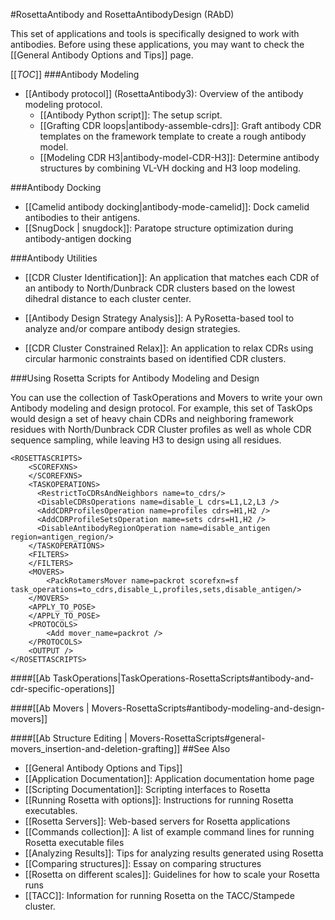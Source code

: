 #RosettaAntibody and RosettaAntibodyDesign (RAbD)

This set of applications and tools is specifically designed to work with antibodies. Before using these applications, you may want to check the [[General Antibody Options and Tips]] page.

[[_TOC_]]
###Antibody Modeling

- [[Antibody protocol]] (RosettaAntibody3): Overview of the antibody modeling protocol.  
    * [[Antibody Python script]]: The setup script.  
    * [[Grafting CDR loops|antibody-assemble-cdrs]]: Graft antibody CDR templates on the framework template to create a rough antibody model.  
    * [[Modeling CDR H3|antibody-model-CDR-H3]]: Determine antibody structures by combining VL-VH docking and H3 loop modeling.

###Antibody Docking
- [[Camelid antibody docking|antibody-mode-camelid]]: Dock camelid antibodies to their antigens.
- [[SnugDock | snugdock]]: Paratope structure optimization during antibody-antigen docking




###Antibody Utilities

* [[CDR Cluster Identification]]: An application that matches each CDR of an antibody to North/Dunbrack CDR clusters based on the lowest dihedral distance to each cluster center.

<!---BEGIN_INTERNAL-->

* [[Antibody Design Strategy Analysis]]: A PyRosetta-based tool to analyze and/or compare antibody design strategies.

* [[CDR Cluster Constrained Relax]]: An application to relax CDRs using circular harmonic constraints based on identified CDR clusters.

<!---END_INTERNAL-->

###Using Rosetta Scripts for Antibody Modeling and Design

You can use the collection of TaskOperations and Movers to write your own Antibody modeling and design protocol.  For example, this set of TaskOps would design a set of heavy chain CDRs and neighboring framework residues with North/Dunbrack CDR Cluster profiles as well as whole CDR sequence sampling, while leaving H3 to design using all residues.

```
<ROSETTASCRIPTS>
	<SCOREFXNS>
	</SCOREFXNS>
	<TASKOPERATIONS>
	  <RestrictToCDRsAndNeighbors name=to_cdrs/>
	  <DisableCDRsOperations name=disable_L cdrs=L1,L2,L3 />
	  <AddCDRProfilesOperation name=profiles cdrs=H1,H2 />
	  <AddCDRProfileSetsOperation mame=sets cdrs=H1,H2 />
	  <DisableAntibodyRegionOperation name=disable_antigen region=antigen_region/>
	</TASKOPERATIONS>
	<FILTERS>
	</FILTERS>
	<MOVERS>
		<PackRotamersMover name=packrot scorefxn=sf task_operations=to_cdrs,disable_L,profiles,sets,disable_antigen/>
	</MOVERS>
	<APPLY_TO_POSE>
	</APPLY_TO_POSE>
	<PROTOCOLS>
		<Add mover_name=packrot />
	</PROTOCOLS>
	<OUTPUT />
</ROSETTASCRIPTS>
```

####[[Ab TaskOperations|TaskOperations-RosettaScripts#antibody-and-cdr-specific-operations]]

####[[Ab Movers | Movers-RosettaScripts#antibody-modeling-and-design-movers]]

####[[Ab Structure Editing | Movers-RosettaScripts#general-movers_insertion-and-deletion-grafting]]
##See Also

* [[General Antibody Options and Tips]]
* [[Application Documentation]]: Application documentation home page
* [[Scripting Documentation]]: Scripting interfaces to Rosetta
* [[Running Rosetta with options]]: Instructions for running Rosetta executables.
* [[Rosetta Servers]]: Web-based servers for Rosetta applications
* [[Commands collection]]: A list of example command lines for running Rosetta executable files
* [[Analyzing Results]]: Tips for analyzing results generated using Rosetta
* [[Comparing structures]]: Essay on comparing structures
* [[Rosetta on different scales]]: Guidelines for how to scale your Rosetta runs
* [[TACC]]: Information for running Rosetta on the TACC/Stampede cluster.